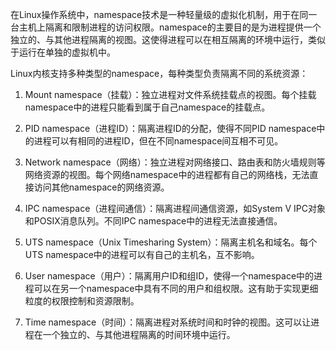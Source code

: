 
在Linux操作系统中，namespace技术是一种轻量级的虚拟化机制，用于在同一台主机上隔离和限制进程的访问权限。namespace的主要目的是为进程提供一个独立的、与其他进程隔离的视图。这使得进程可以在相互隔离的环境中运行，类似于运行在单独的虚拟机中。

Linux内核支持多种类型的namespace，每种类型负责隔离不同的系统资源：

1.  Mount namespace（挂载）：独立进程对文件系统挂载点的视图。每个挂载namespace中的进程只能看到属于自己namespace的挂载点。

2.  PID namespace（进程ID）：隔离进程ID的分配，使得不同PID namespace中的进程可以有相同的进程ID，但在不同namespace间互相不可见。

3.  Network namespace（网络）：独立进程对网络接口、路由表和防火墙规则等网络资源的视图。每个网络namespace中的进程都有自己的网络栈，无法直接访问其他namespace的网络资源。

4.  IPC namespace（进程间通信）：隔离进程间通信资源，如System V IPC对象和POSIX消息队列。不同IPC namespace中的进程无法直接通信。

5.  UTS namespace（Unix Timesharing System）：隔离主机名和域名。每个UTS namespace中的进程可以有自己的主机名，互不影响。

6.  User namespace（用户）：隔离用户ID和组ID，使得一个namespace中的进程可以在另一个namespace中具有不同的用户和组权限。这有助于实现更细粒度的权限控制和资源限制。

7. Time namespace（时间）：隔离进程对系统时间和时钟的视图。这可以让进程在一个独立的、与其他进程隔离的时间环境中运行。
